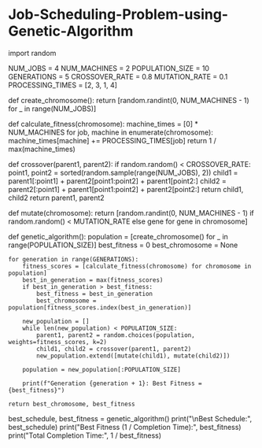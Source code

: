 # Job-Scheduling-Problem-using-Genetic-Algorithm
import random

NUM_JOBS = 4
NUM_MACHINES = 2
POPULATION_SIZE = 10
GENERATIONS = 5
CROSSOVER_RATE = 0.8
MUTATION_RATE = 0.1
PROCESSING_TIMES = [2, 3, 1, 4]

def create_chromosome():
    return [random.randint(0, NUM_MACHINES - 1) for _ in range(NUM_JOBS)]

def calculate_fitness(chromosome):
    machine_times = [0] * NUM_MACHINES
    for job, machine in enumerate(chromosome):
        machine_times[machine] += PROCESSING_TIMES[job]
    return 1 / max(machine_times)

def crossover(parent1, parent2):
    if random.random() < CROSSOVER_RATE:
        point1, point2 = sorted(random.sample(range(NUM_JOBS), 2))
        child1 = parent1[:point1] + parent2[point1:point2] + parent1[point2:]
        child2 = parent2[:point1] + parent1[point1:point2] + parent2[point2:]
        return child1, child2
    return parent1, parent2

def mutate(chromosome):
    return [random.randint(0, NUM_MACHINES - 1) if random.random() < MUTATION_RATE else gene for gene in chromosome]

def genetic_algorithm():
    population = [create_chromosome() for _ in range(POPULATION_SIZE)]
    best_fitness = 0
    best_chromosome = None

    for generation in range(GENERATIONS):
        fitness_scores = [calculate_fitness(chromosome) for chromosome in population]
        best_in_generation = max(fitness_scores)
        if best_in_generation > best_fitness:
            best_fitness = best_in_generation
            best_chromosome = population[fitness_scores.index(best_in_generation)]

        new_population = []
        while len(new_population) < POPULATION_SIZE:
            parent1, parent2 = random.choices(population, weights=fitness_scores, k=2)
            child1, child2 = crossover(parent1, parent2)
            new_population.extend([mutate(child1), mutate(child2)])

        population = new_population[:POPULATION_SIZE]

        print(f"Generation {generation + 1}: Best Fitness = {best_fitness}")

    return best_chromosome, best_fitness

best_schedule, best_fitness = genetic_algorithm()
print("\nBest Schedule:", best_schedule)
print("Best Fitness (1 / Completion Time):", best_fitness)
print("Total Completion Time:", 1 / best_fitness)
